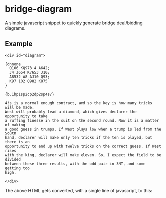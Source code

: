 # bridge-diagram

A simple javascript snippet to quickly generate bridge deal/bidding diagrams.

## Example

```
<div id="diagram">
  
{dnnone 
  Q106 KQ973 4 A642;
  J4 J654 K7653 J10;
  A8532 A8 AJ10 Q93;
  K97 102 Q982 K875 
}

{b.1hp1sp2cp2dp2sp4s/}
  
4!s is a normal enough contract, and so the key is how many tricks will be made.
West will probably lead a diamond, which gives declarer the opportunity to take 
a ruffing finesse in the suit on the second round. Now it is a matter of making 
a good guess in trumps. If West plays low when a trump is led from the South 
hand, declarer will make only ten tricks if the ten is played, but there is an 
opportunity to end up with twelve tricks on the correct guess. If West rises 
with the king, declarer will make eleven. So, I expect the field to be divided 
between these three results, with the odd pair in 3NT, and some getting too 
high.

</div>
```
The above HTML gets converted, with a single line of javascript, to this:

[](https://github.com/english-bridge-union/bridge-diagram/raw/diagram.PNG "Bridge Article")
